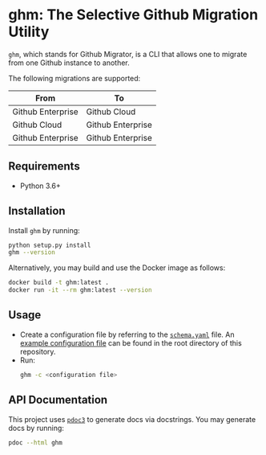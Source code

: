 # ghm: The Selective Github Migration Utility

`ghm`, which stands for Github Migrator, is a CLI that allows one to migrate from one Github instance to another.

The following migrations are supported:

| From              | To                |
|-------------------|-------------------|
| Github Enterprise | Github Cloud      |
| Github Cloud      | Github Enterprise |
| Github Enterprise | Github Enterprise |


## Requirements

* Python 3.6+
## Installation

Install `ghm` by running:

```bash
python setup.py install
ghm --version
```

Alternatively, you may build and use the Docker image as follows:

```bash
docker build -t ghm:latest .
docker run -it --rm ghm:latest --version
```

## Usage

* Create a configuration file by referring to the [`schema.yaml`](ghm/conf/schema.yaml) file. An [example configuration file](example.yaml) can be found in the root directory of this repository.
* Run:
    ```bash
    ghm -c <configuration file>
    ```

## API Documentation

This project uses [`pdoc3`](https://github.com/pdoc3/pdoc) to generate docs via docstrings.
You may generate docs by running:

```bash
pdoc --html ghm
```
